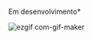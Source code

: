 Em desenvolvimento*

![ezgif com-gif-maker](https://user-images.githubusercontent.com/33363507/113248355-68684600-9282-11eb-8a04-715de6466bac.gif)
